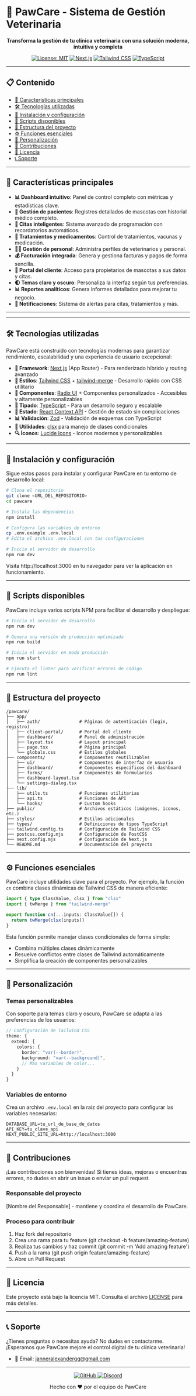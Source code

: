 # 🐾 PawCare - Sistema de Gestión Veterinaria

<div align="center">

**Transforma la gestión de tu clínica veterinaria con una solución moderna, intuitiva y completa**

[![License: MIT](https://img.shields.io/badge/License-MIT-yellow.svg)](https://opensource.org/licenses/MIT)
[![Next.js](https://img.shields.io/badge/Next.js-13.4+-000000?style=flat&logo=next.js)](https://nextjs.org/)
[![Tailwind CSS](https://img.shields.io/badge/Tailwind-3.3+-38B2AC?style=flat&logo=tailwind-css&logoColor=white)](https://tailwindcss.com/)
[![TypeScript](https://img.shields.io/badge/TypeScript-5.0+-3178C6?style=flat&logo=typescript&logoColor=white)](https://www.typescriptlang.org/)

</div>

---

## 📋 Contenido

- [🚀 Características principales](#-características-principales)
- [🛠️ Tecnologías utilizadas](#️-tecnologías-utilizadas)
- [🔧 Instalación y configuración](#-instalación-y-configuración)
- [📜 Scripts disponibles](#-scripts-disponibles)
- [📂 Estructura del proyecto](#-estructura-del-proyecto)
- [⚙️ Funciones esenciales](#️-funciones-esenciales)
- [🎨 Personalización](#-personalización)
- [👥 Contribuciones](#-contribuciones)
- [📄 Licencia](#-licencia)
- [📞 Soporte](#-soporte)

---

## 🚀 Características principales

- **📊 Dashboard intuitivo**: Panel de control completo con métricas y estadísticas clave.
- **🐶 Gestión de pacientes**: Registros detallados de mascotas con historial médico completo.
- **📅 Citas inteligentes**: Sistema avanzado de programación con recordatorios automáticos.
- **💊 Tratamientos y medicamentos**: Control de tratamientos, vacunas y medicación.
- **👨‍⚕️ Gestión de personal**: Administra perfiles de veterinarios y personal.
- **💰 Facturación integrada**: Genera y gestiona facturas y pagos de forma sencilla.
- **📱 Portal del cliente**: Acceso para propietarios de mascotas a sus datos y citas.
- **🌓 Temas claro y oscuro**: Personaliza la interfaz según tus preferencias.
- **📊 Reportes analíticos**: Genera informes detallados para mejorar tu negocio.
- **🔔 Notificaciones**: Sistema de alertas para citas, tratamientos y más.

---

---

## 🛠️ Tecnologías utilizadas

PawCare está construido con tecnologías modernas para garantizar rendimiento, escalabilidad y una experiencia de usuario excepcional:

- **📘 Framework**: [Next.js](https://nextjs.org/) (App Router) - Para renderizado híbrido y routing avanzado
- **🎨 Estilos**: [Tailwind CSS](https://tailwindcss.com/) + [tailwind-merge](https://github.com/dcastil/tailwind-merge) - Desarrollo rápido con CSS utilitario
- **🧩 Componentes**: [Radix UI](https://www.radix-ui.com/) + Componentes personalizados - Accesibles y altamente personalizables
- **📐 Tipado**: [TypeScript](https://www.typescriptlang.org/) - Para un desarrollo seguro y escalable
- **🔄 Estado**: [React Context API](https://reactjs.org/docs/context.html) - Gestión de estado sin complicaciones
- **📊 Validación**: [Zod](https://github.com/colinhacks/zod) - Validación de esquemas con TypeScript
- **🧰 Utilidades**: [clsx](https://github.com/lukeed/clsx) para manejo de clases condicionales
- **🔍 Íconos**: [Lucide Icons](https://lucide.dev/) - Iconos modernos y personalizables

---

## 🔧 Instalación y configuración

Sigue estos pasos para instalar y configurar PawCare en tu entorno de desarrollo local:

```bash
# Clona el repositorio
git clone <URL_DEL_REPOSITORIO>
cd pawcare

# Instala las dependencias
npm install

# Configura las variables de entorno
cp .env.example .env.local
# Edita el archivo .env.local con tus configuraciones

# Inicia el servidor de desarrollo
npm run dev
```

Visita http://localhost:3000 en tu navegador para ver la aplicación en funcionamiento.

---

## 📜 Scripts disponibles

PawCare incluye varios scripts NPM para facilitar el desarrollo y despliegue:

```bash
# Inicia el servidor de desarrollo
npm run dev

# Genera una versión de producción optimizada
npm run build

# Inicia el servidor en modo producción
npm run start

# Ejecuta el linter para verificar errores de código
npm run lint
```

---

## 📂 Estructura del proyecto

```plaintext
/pawcare/
├── app/
│   ├── auth/               # Páginas de autenticación (login, registro)
│   ├── client-portal/      # Portal del cliente
│   ├── dashboard/          # Panel de administración
│   ├── layout.tsx          # Layout principal
│   ├── page.tsx            # Página principal
│   └── globals.css         # Estilos globales
├── components/             # Componentes reutilizables
│   ├── ui/                 # Componentes de interfaz de usuario
│   ├── dashboard/          # Componentes específicos del dashboard
│   ├── forms/              # Componentes de formularios
│   ├── dashboard-layout.tsx
│   └── settings-dialog.tsx
├── lib/
│   ├── utils.ts            # Funciones utilitarias
│   ├── api.ts              # Funciones de API
│   └── hooks/              # Custom hooks
├── public/                 # Archivos estáticos (imágenes, íconos, etc.)
├── styles/                 # Estilos adicionales
├── types/                  # Definiciones de tipos TypeScript
├── tailwind.config.ts      # Configuración de Tailwind CSS
├── postcss.config.mjs      # Configuración de PostCSS
├── next.config.mjs         # Configuración de Next.js
└── README.md               # Documentación del proyecto
```

---

## ⚙️ Funciones esenciales

PawCare incluye utilidades clave para el proyecto. Por ejemplo, la función `cn` combina clases dinámicas de Tailwind CSS de manera eficiente:

```typescript
import { type ClassValue, clsx } from "clsx"
import { twMerge } from "tailwind-merge"

export function cn(...inputs: ClassValue[]) {
  return twMerge(clsx(inputs))
}
```

Esta función permite manejar clases condicionales de forma simple:

- Combina múltiples clases dinámicamente
- Resuelve conflictos entre clases de Tailwind automáticamente
- Simplifica la creación de componentes personalizables

---

## 🎨 Personalización

### Temas personalizables

Con soporte para temas claro y oscuro, PawCare se adapta a las preferencias de los usuarios:

```typescript
// Configuración de Tailwind CSS
theme: {
  extend: {
    colors: {
      border: "var(--border)",
      background: "var(--background)",
      // Más variables de color...
    }
  }
}
```

### Variables de entorno

Crea un archivo `.env.local` en la raíz del proyecto para configurar las variables necesarias:

```
DATABASE_URL=tu_url_de_base_de_datos
API_KEY=tu_clave_api
NEXT_PUBLIC_SITE_URL=http://localhost:3000
```

---

## 👥 Contribuciones

¡Las contribuciones son bienvenidas! Si tienes ideas, mejoras o encuentras errores, no dudes en abrir un issue o enviar un pull request.

### Responsable del proyecto

[Nombre del Responsable] - mantiene y coordina el desarrollo de PawCare.

### Proceso para contribuir

1. Haz fork del repositorio
2. Crea una rama para tu feature (git checkout -b feature/amazing-feature)
3. Realiza tus cambios y haz commit (git commit -m 'Add amazing feature')
4. Push a la rama (git push origin feature/amazing-feature)
5. Abre un Pull Request

---

## 📄 Licencia

Este proyecto está bajo la licencia MIT. Consulta el archivo [LICENSE](LICENSE) para más detalles.

---

## 📞 Soporte

¿Tienes preguntas o necesitas ayuda? No dudes en contactarme. ¡Esperamos que PawCare mejore el control digital de tu clínica veterinaria!

- 📧 Email: janneralexandergg@gmail.com

---

<div align="center"> <p> <a href="https://github.com/pawcare"> <img src="https://img.shields.io/badge/GitHub-181717?style=for-the-badge&logo=github&logoColor=white" alt="GitHub" /> </a> <a href="https://discord.gg/pawcare"> <img src="https://img.shields.io/badge/Discord-5865F2?style=for-the-badge&logo=discord&logoColor=white" alt="Discord" /> </a> </p> <p>Hecho con ❤️ por el equipo de PawCare</p> </div>
